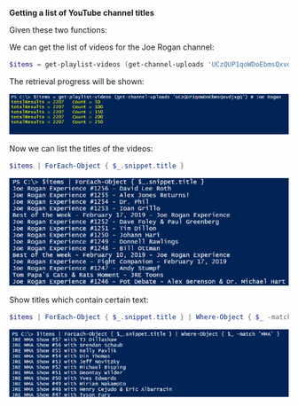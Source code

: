 **Getting a list of YouTube channel titles**



Given these two functions:

We can get the list of videos for the Joe Rogan channel:

```powershell
$items = get-playlist-videos (get-channel-uploads 'UCzQUP1qoWDoEbmsQxvdjxgQ') # Joe Rogan
```


The retrieval progress will be shown:

![](1.png)

Now we can list the titles of the videos:

```powershell
$items | ForEach-Object { $_.snippet.title }
```


![](2.png)

Show titles which contain certain text:

```powershell
$items | ForEach-Object { $_.snippet.title } | Where-Object { $_ -match 'MMA' }
```

![](3.png)
